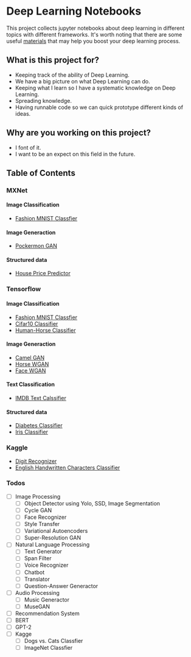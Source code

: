 # Deep Learning Notebooks
This project collects jupyter notebooks about deep learning in different topics with different frameworks. It's worth noting that there are some useful [materials](https://github.com/LoniQin/deep_learning_notebooks/blob/master/materials.md) that may help you boost your deep learning process.
## What is this project for?
- Keeping track of the ability of Deep Learning.
- We have a big picture on what Deep Learning can do.
- Keeping what I learn so I have a systematic knowledge on Deep Learning.
- Spreading knowledge.
- Having runnable code so we can quick prototype different kinds of ideas.
## Why are you working on this project?
- I font of it.
- I want to be an expect on this field in the future.
## Table of Contents
### MXNet
#### Image Classification
- [Fashion MNIST Classfier](https://github.com/LoniQin/deep_learning_notebooks/blob/master/mxnet/fashion_mnist.ipynb)
#### Image Generaction
- [Pockermon GAN](https://github.com/LoniQin/deep_learning_notebooks/blob/master/mxnet/DCGAN_Pockermon_Generator.ipynb)
#### Structured data
- [House Price Predictor](https://github.com/LoniQin/deep_learning_notebooks/blob/master/mxnet/House_Price_Predictor.ipynb)
### Tensorflow
#### Image Classification
- [Fashion MNIST Classfier](https://github.com/LoniQin/deep_learning_notebooks/blob/master/tensorflow/fashion_mnist.ipynb)
- [Cifar10 Classifier](https://github.com/LoniQin/deep_learning_notebooks/blob/master/tensorflow/cifar10_classifier.ipynb)
- [Human-Horse Classifier](https://github.com/LoniQin/deep_learning_notebooks/blob/master/tensorflow/Human_Horse_Classifier.ipynb)
#### Image Generaction
- [Camel GAN](https://github.com/LoniQin/deep_learning_notebooks/blob/master/tensorflow/CamelGAN.ipynb)
- [Horse WGAN](https://github.com/LoniQin/deep_learning_notebooks/blob/master/tensorflow/Horse_WGAN.ipynb)
- [Face WGAN](https://github.com/LoniQin/deep_learning_notebooks/blob/master/tensorflow/Face_WGAN.ipynb)
#### Text Classification
- [IMDB Text Calssifier](https://github.com/LoniQin/deep_learning_notebooks/blob/master/tensorflow/tensorflow_imdb_classifier.ipynb)
#### Structured data
- [Diabetes Classifier](https://github.com/LoniQin/deep_learning_notebooks/blob/master/tensorflow/diabetes_classifier.ipynb)
- [Iris Classifier](https://github.com/LoniQin/deep_learning_notebooks/blob/master/tensorflow/iris_classifier.ipynb)

### Kaggle
- [Digit Recognizer](https://github.com/LoniQin/deep_learning_notebooks/blob/master/tensorflow/Kaggle_Competition_Digit_Recognizer.ipynb)
- [English Handwritten Characters Classifier](https://github.com/LoniQin/deep_learning_notebooks/blob/master/tensorflow/English_Handwritten_Characters_Classifier.ipynb)

### Todos
- [ ] Image Processing
  - [ ] Object Detector using Yolo, SSD, Image Segmentation
  - [ ] Cycle GAN
  - [ ] Face Recognizer
  - [ ] Style Transfer
  - [ ] Variational Autoencoders
  - [ ] Super-Resolution GAN
- [ ] Natural Language Processing
  - [ ] Text Generator
  - [ ] Span Filter
  - [ ] Voice Recognizer
  - [ ] Chatbot
  - [ ] Translator
  - [ ] Question-Answer Generactor
- [ ] Audio Processing
  - [ ] Music Generactor
  - [ ] MuseGAN
- [ ] Recommendation System
- [ ] BERT
- [ ] GPT-2
- [ ] Kagge
  - [ ]  Dogs vs. Cats Classfier
  - [ ]  ImageNet Classfier

